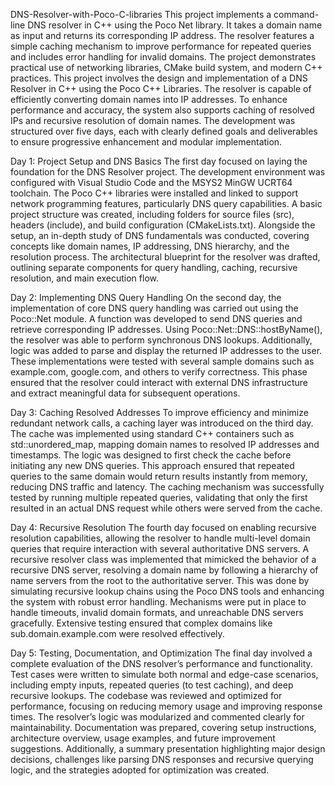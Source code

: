DNS-Resolver-with-Poco-C-libraries
This project implements a command-line DNS resolver in C++ using the Poco Net library. It takes a domain name as input and returns its corresponding IP address. The resolver features a simple caching mechanism to improve performance for repeated queries and includes error handling for invalid domains. The project demonstrates practical use of networking libraries, CMake build system, and modern C++ practices.
This project involves the design and implementation of a DNS Resolver in C++ using the Poco C++ Libraries. The resolver is capable of efficiently converting domain names into IP addresses. To enhance performance and accuracy, the system also supports caching of resolved IPs and recursive resolution of domain names. The development was structured over five days, each with clearly defined goals and deliverables to ensure progressive enhancement and modular implementation.

Day 1: Project Setup and DNS Basics
The first day focused on laying the foundation for the DNS Resolver project. The development environment was configured with Visual Studio Code and the MSYS2 MinGW UCRT64 toolchain. The Poco C++ libraries were installed and linked to support network programming features, particularly DNS query capabilities. A basic project structure was created, including folders for source files (src), headers (include), and build configuration (CMakeLists.txt). Alongside the setup, an in-depth study of DNS fundamentals was conducted, covering concepts like domain names, IP addressing, DNS hierarchy, and the resolution process. The architectural blueprint for the resolver was drafted, outlining separate components for query handling, caching, recursive resolution, and main execution flow.

Day 2: Implementing DNS Query Handling
On the second day, the implementation of core DNS query handling was carried out using the Poco::Net module. A function was developed to send DNS queries and retrieve corresponding IP addresses. Using Poco::Net::DNS::hostByName(), the resolver was able to perform synchronous DNS lookups. Additionally, logic was added to parse and display the returned IP addresses to the user. These implementations were tested with several sample domains such as example.com, google.com, and others to verify correctness. This phase ensured that the resolver could interact with external DNS infrastructure and extract meaningful data for subsequent operations.

Day 3: Caching Resolved Addresses
To improve efficiency and minimize redundant network calls, a caching layer was introduced on the third day. The cache was implemented using standard C++ containers such as std::unordered_map, mapping domain names to resolved IP addresses and timestamps. The logic was designed to first check the cache before initiating any new DNS queries. This approach ensured that repeated queries to the same domain would return results instantly from memory, reducing DNS traffic and latency. The caching mechanism was successfully tested by running multiple repeated queries, validating that only the first resulted in an actual DNS request while others were served from the cache.

Day 4: Recursive Resolution
The fourth day focused on enabling recursive resolution capabilities, allowing the resolver to handle multi-level domain queries that require interaction with several authoritative DNS servers. A recursive resolver class was implemented that mimicked the behavior of a recursive DNS server, resolving a domain name by following a hierarchy of name servers from the root to the authoritative server. This was done by simulating recursive lookup chains using the Poco DNS tools and enhancing the system with robust error handling. Mechanisms were put in place to handle timeouts, invalid domain formats, and unreachable DNS servers gracefully. Extensive testing ensured that complex domains like sub.domain.example.com were resolved effectively.

Day 5: Testing, Documentation, and Optimization
The final day involved a complete evaluation of the DNS resolver’s performance and functionality. Test cases were written to simulate both normal and edge-case scenarios, including empty inputs, repeated queries (to test caching), and deep recursive lookups. The codebase was reviewed and optimized for performance, focusing on reducing memory usage and improving response times. The resolver’s logic was modularized and commented clearly for maintainability. Documentation was prepared, covering setup instructions, architecture overview, usage examples, and future improvement suggestions. Additionally, a summary presentation highlighting major design decisions, challenges like parsing DNS responses and recursive querying logic, and the strategies adopted for optimization was created.



